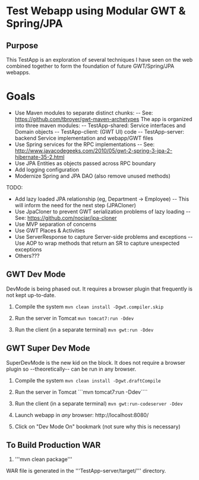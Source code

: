 # Test Webapp using Modular GWT & Spring/JPA

## Purpose

This TestApp is an exploration of several techniques I have seen on the web
combined together to form the foundation of future GWT/Spring/JPA webapps.


# Goals

* Use Maven modules to separate distinct chunks:
    -- See: https://github.com/tbroyer/gwt-maven-archetypes
    The app is organized into three maven modules:
    -- TestApp-shared: Service interfaces and Domain objects
    -- TestApp-client: (GWT UI) code
    -- TestApp-server: backend Service implementation and webapp/GWT files
* Use Spring services for the RPC implementations
    -- See: http://www.javacodegeeks.com/2010/05/gwt-2-spring-3-jpa-2-hibernate-35-2.html
* Use JPA Entities as objects passed across RPC boundary
* Add logging configuration
* Modernize Spring and JPA DAO (also remove unused methods)

TODO:

* Add lazy loaded JPA relationship (eg, Department -> Employee)
    -- This will inform the need for the next step (JPACloner)
* Use JpaCloner to prevent GWT serialization problems of lazy loading
    -- See: https://github.com/nociar/jpa-cloner
* Use MVP separation of concerns
* Use GWT Places & Activities
* Use ServerResponse to capture Server-side problems and exceptions
    -- Use AOP to wrap methods that return an SR to capture unexpected exceptions
* Others???


## GWT Dev Mode

DevMode is being phased out.  It requires a browser plugin that frequently
is not kept up-to-date.

1. Compile the system
```mvn clean install -Dgwt.compiler.skip```

2. Run the server in Tomcat
```mvn tomcat7:run -Ddev```

3. Run the client (in a separate terminal)
```mvn gwt:run -Ddev```


## GWT Super Dev Mode

SuperDevMode is the new kid on the block.  It does not require a browser
plugin so --theoretically-- can be run in any browser.

1. Compile the system
```mvn clean install -Dgwt.draftCompile```

2. Run the server in Tomcat
```mvn tomcat7:run -Ddev````

3. Run the client (in a separate terminal)
```mvn gwt:run-codeserver -Ddev```

4. Launch webapp in *any* browser: http://localhost:8080/

5. Click on "Dev Mode On" bookmark (not sure why this is necessary)


## To Build Production WAR

1. '''mvn clean package'''

WAR file is generated in the '''TestApp-server/target/''' directory.
